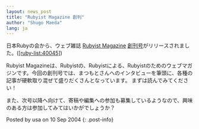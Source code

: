 ```yaml
---
layout: news_post
title: "Rubyist Magazine 創刊"
author: "Shugo Maeda"
lang: ja
---
```


日本Rubyの会から、ウェブ雑誌 [Rubyist Magazine][1]
[創刊号][2]がリリースされました。([\[ruby-list:40045\]][3])

Rubyist
Magazineは、Rubyistの、Rubyistによる、Rubyistのためのウェブマガジンです。今回の創刊号では、まつもとさんへのインタビューを筆頭に、各種の記事が硬軟取り混ぜて盛りだくさんとなっています。
まずは読んでみてください！

また、次号以降へ向けて、寄稿や編集への参加も募集しているようなので、興味のある方は参加してみてはいかがでしょうか？

Posted by usa on 10 Sep 2004
{: .post-info}



[1]: http://jp.rubyist.net/magazine/ 
[2]: http://jp.rubyist.net/magazine/?0001 
[3]: http://blade.nagaokaut.ac.jp/cgi-bin/scat.rb/ruby/ruby-list/40045 
